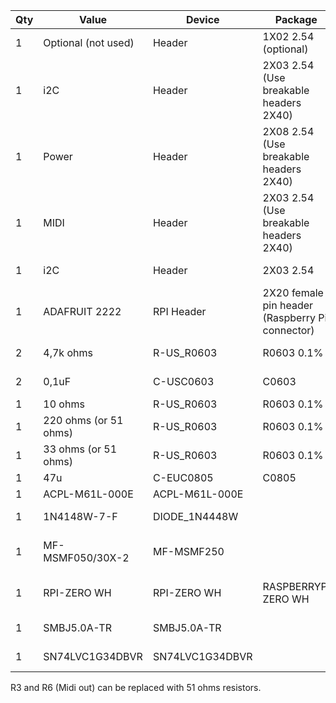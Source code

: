 | Qty | Value               | Device          | Package                                         | Parts  | Description             |
|-----|---------------------|-----------------|-------------------------------------------------|--------|-------------------------|
| 1   | Optional (not used) | Header          | 1X02 2.54 (optional)                            | JP5    | PIN HEADER              |
| 1   | i2C                 | Header          | 2X03 2.54 (Use breakable headers 2X40)          | JP1    | PIN HEADER              |
| 1   | Power               | Header          | 2X08 2.54 (Use breakable headers 2X40)          | JP4    | PIN HEADER              |
| 1   | MIDI                | Header          | 2X03 2.54 (Use breakable headers 2X40)          | JP2    | PIN HEADER              |
| 1   | i2C                 | Header          | 2X03 2.54                                       | JP3    | PIN HEADER              |
| 1   | ADAFRUIT 2222       | RPI Header      | 2X20 female pin header (Raspberry Pi connector) |        |                         |
| 2   | 4,7k ohms           | R-US_R0603      | R0603 0.1%                                      | R1, R2 | RESISTOR                |
| 2   | 0,1uF               | C-USC0603       | C0603                                           | C2, C3 | CAPACITOR               |
| 1   | 10 ohms             | R-US_R0603      | R0603 0.1%                                      | R7     | RESISTOR                |
| 1   | 220 ohms (or 51 ohms)            | R-US_R0603      | R0603 0.1%                                      | R3     | RESISTOR                |
| 1   | 33 ohms (or 51 ohms)            | R-US_R0603      | R0603 0.1%                                      | R6     | RESISTOR                |
| 1   | 47u                 | C-EUC0805       | C0805                                           | C1     | CAPACITOR               |
| 1   | ACPL-M61L-000E      | ACPL-M61L-000E  |                                                 | U1     | Optoisolator            |
| 1   | 1N4148W-7-F         | DIODE_1N4448W   |                                                 | D2     | Diode Rectifier         |
| 1   | MF-MSMF050/30X-2    | MF-MSMF250      |                                                 | F1     | Polyfuse Resettable PTC |
| 1   | RPI-ZERO WH         | RPI-ZERO WH     | RASPBERRYPI ZERO WH                             | U1     | Raspberry Pi Computer   |
| 1   | SMBJ5.0A-TR         | SMBJ5.0A-TR     |                                                 | D1     | Diode Rectifier         |
| 1   | SN74LVC1G34DBVR     | SN74LVC1G34DBVR |                                                 | IC2    | Single Buffer Gate      |


R3 and R6 (Midi out) can be replaced with 51 ohms resistors. 
